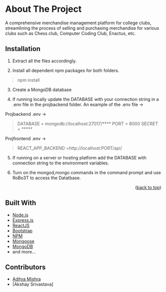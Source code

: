 # About The Project

A comprehensive merchandise management platform for college clubs, streamlining the process of selling and purchasing merchandise for various clubs
 such as Chess club, Computer Coding Club, Enactus, etc.

 ## Installation

 1. Extract all the files accordingly.

 2. Install all dependent npm packages for both folders.

 > npm install

 3. Create a MongoDB database

 4. If running locally update the DATABASE with your connection string in a .env file in the projbackend folder.
    An example of the .env file ->

 Projbackend .env ->

 > DATABASE = mongodb://localhost:27017/****
 > PORT = 8000
 > SECRET = *****

 Projfrontend .env ->
 > REACT_APP_BACKEND =http://localhost:PORT/api/

 5. If running on a server or hosting platform add the DATABASE with connection string to the environment variables.

 6. Turn on the mongod,mongo commands in the command prompt and use RoBo3T to access the Datatbase.

 <p align="right">(<a href="#top">back to top</a>)</p>

 ## Built With

 * [Node.js](https://nodejs.org/)
 * [Express.js](https://expressjs.com/)
 * [ReactJS](https://legacy.reactjs.org/docs/getting-started.html)
 * [Bootstrap](https://getbootstrap.com)
 * [NPM](https://www.npmjs.com/)
 * [Mongoose](https://mongoosejs.com/)
 * [MongoDB](https://www.mongodb.com/)
 * and more...

 ## Contributors

 - [Aditya Mishra](https://github.com/aditya2131)
 - [Akshay Srivastava]
